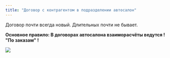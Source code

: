 ```yaml
---
title: "Договор с контрагентом в подразделении автосалон"
---
```


Договор почти всегда новый. Длительных почти не бывает.

**Основное правило: В договорах автосалона взаиморасчёты ведутся ! "По заказам" !**

![](Pasted%20image%2020221116120437.png)
